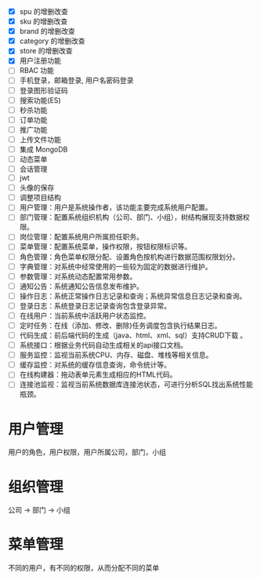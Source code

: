 - [x] spu 的增删改查
- [x] sku 的增删改查
- [x] brand 的增删改查
- [x] category 的增删改查
- [x] store 的增删改查
- [x] 用户注册功能
- [ ] RBAC 功能
- [ ] 手机登录，邮箱登录, 用户名密码登录
- [ ] 登录图形验证码
- [ ] 搜索功能(ES)
- [ ] 秒杀功能
- [ ] 订单功能
- [ ] 推广功能
- [ ] 上传文件功能
- [ ] 集成 MongoDB
- [ ] 动态菜单
- [ ] 会话管理
- [ ] jwt
- [ ] 头像的保存
- [ ] 调整项目结构
- [ ] 用户管理：用户是系统操作者，该功能主要完成系统用户配置。
- [ ] 部门管理：配置系统组织机构（公司、部门、小组），树结构展现支持数据权限。
- [ ] 岗位管理：配置系统用户所属担任职务。
- [ ] 菜单管理：配置系统菜单，操作权限，按钮权限标识等。
- [ ] 角色管理：角色菜单权限分配、设置角色按机构进行数据范围权限划分。
- [ ] 字典管理：对系统中经常使用的一些较为固定的数据进行维护。
- [ ] 参数管理：对系统动态配置常用参数。
- [ ] 通知公告：系统通知公告信息发布维护。
- [ ] 操作日志：系统正常操作日志记录和查询；系统异常信息日志记录和查询。
- [ ] 登录日志：系统登录日志记录查询包含登录异常。
- [ ] 在线用户：当前系统中活跃用户状态监控。
- [ ] 定时任务：在线（添加、修改、删除)任务调度包含执行结果日志。
- [ ] 代码生成：前后端代码的生成（java、html、xml、sql）支持CRUD下载 。
- [ ] 系统接口：根据业务代码自动生成相关的api接口文档。
- [ ] 服务监控：监视当前系统CPU、内存、磁盘、堆栈等相关信息。
- [ ] 缓存监控：对系统的缓存信息查询，命令统计等。
- [ ] 在线构建器：拖动表单元素生成相应的HTML代码。
- [ ] 连接池监视：监视当前系统数据库连接池状态，可进行分析SQL找出系统性能瓶颈。

# 用户管理

用户的角色，用户权限，用户所属公司，部门，小组

# 组织管理

公司 -> 部门 -> 小组

# 菜单管理

不同的用户，有不同的权限，从而分配不同的菜单

